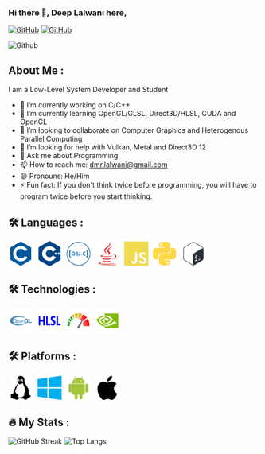 ### Hi there 👋, Deep Lalwani here,
[![GitHub](https://img.shields.io/badge/LinkedIn-blue?style=plastic&logo=linkedin&logoColor=white)](https://www.linkedin.com/in/deepstuff08)
[![GitHub](https://img.shields.io/badge/Youtube-red?style=plastic&logo=youtube&logoColor=white)](https://www.youtube.com/@deepstuff08)


![Github](https://komarev.com/ghpvc/?username=deep-stuff-08&style=plastic)

## About Me :
I am a Low-Level System Developer and Student
- 🔭 I’m currently working on C/C++
- 🌱 I’m currently learning OpenGL/GLSL, Direct3D/HLSL, CUDA and OpenCL
- 👯 I’m looking to collaborate on Computer Graphics and Heterogenous Parallel Computing
- 🤔 I’m looking for help with Vulkan, Metal and Direct3D 12
- 💬 Ask me about Programming
- 📫 How to reach me: dmr.lalwani@gmail.com
- 😄 Pronouns: He/Him
- ⚡ Fun fact: If you don't think twice before programming, you will have to program twice before you start thinking.

## :hammer_and_wrench: Languages :
<img src="https://raw.githubusercontent.com/devicons/devicon/master/icons/c/c-plain.svg" width = 50/>&nbsp;
<img src="https://raw.githubusercontent.com/devicons/devicon/master/icons/cplusplus/cplusplus-plain.svg" width = 50/>&nbsp;
<img src="https://raw.githubusercontent.com/devicons/devicon/master/icons/objectivec/objectivec-plain.svg" width = 50/>&nbsp;
<img src="https://raw.githubusercontent.com/devicons/devicon/master/icons/java/java-plain.svg" width = 50/>&nbsp;
<img src="https://raw.githubusercontent.com/devicons/devicon/master/icons/javascript/javascript-plain.svg" width = 50/>&nbsp;
<img src="https://raw.githubusercontent.com/devicons/devicon/master/icons/python/python-plain.svg" width = 50/>&nbsp;
<img src="https://raw.githubusercontent.com/devicons/devicon/master/icons/bash/bash-plain.svg" width = 50/>&nbsp;

## :hammer_and_wrench: Technologies :
<img src="https://raw.githubusercontent.com/vscode-icons/vscode-icons/master/icons/file_type_glsl.svg" width = 50/>&nbsp;
<img src="https://raw.githubusercontent.com/vscode-icons/vscode-icons/master/icons/file_type_hlsl.svg" width = 50/>&nbsp;
<img src="https://raw.githubusercontent.com/vscode-icons/vscode-icons/master/icons/file_type_opencl.svg" width = 50/>&nbsp;
<img src="https://raw.githubusercontent.com/vscode-icons/vscode-icons/master/icons/file_type_cuda.svg" width = 50/>&nbsp;

## :hammer_and_wrench: Platforms :
<img src="https://raw.githubusercontent.com/devicons/devicon/master/icons/linux/linux-plain.svg" width = 50/>&nbsp;
<img src="https://raw.githubusercontent.com/devicons/devicon/master/icons/windows8/windows8-original.svg" width = 50/>&nbsp;
<img src="https://raw.githubusercontent.com/devicons/devicon/master/icons/android/android-plain.svg" width = 50/>&nbsp;
<img src="https://raw.githubusercontent.com/devicons/devicon/master/icons/apple/apple-original.svg" width = 50/>&nbsp;

## :fire: My Stats :

![GitHub Streak](https://streak-stats.demolab.com?user=deep-stuff-08&theme=gotham&border_radius=70.5&date_format=j%20M%5B%20Y%5D) ![Top Langs](https://github-readme-stats.vercel.app/api/top-langs/?username=deep-stuff-08&theme=gotham&border_radius=40.0&layout=compact)
